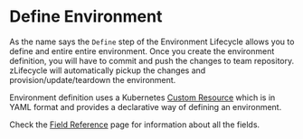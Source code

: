 # Define Environment

As the name says the `Define` step of the Environment Lifecycle allows you to define and entire entire environment. Once you create the environment definition, you will have to commit and push the changes to team repository. zLifecycle will automatically pickup the changes and provision/update/teardown the environment.

Environment definition uses a Kubernetes [Custom Resource](https://kubernetes.io/docs/concepts/extend-kubernetes/api-extension/custom-resources/) which is in YAML format and provides a declarative way of defining an environment.

Check the [Field Reference](./field_reference.md) page for information about all the fields.
